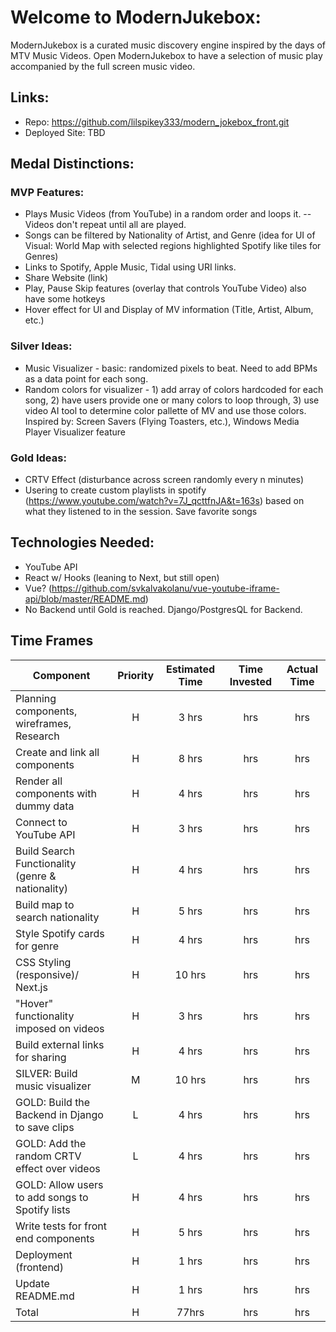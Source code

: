 # Welcome to ModernJukebox:

ModernJukebox is a curated music discovery engine inspired by the days of MTV Music Videos. Open ModernJukebox to have a selection of music play accompanied by the full screen music video.

## Links:

- Repo: https://github.com/lilspikey333/modern_jokebox_front.git
- Deployed Site: TBD

## Medal Distinctions:

### MVP Features:

- Plays Music Videos (from YouTube) in a random order and loops it. -- Videos don't repeat until all are played.
- Songs can be filtered by Nationality of Artist, and Genre (idea for UI of Visual: World Map with selected regions highlighted Spotify like tiles for Genres)
- Links to Spotify, Apple Music, Tidal using URI links.
- Share Website (link)
- Play, Pause Skip features (overlay that controls YouTube Video) also have some hotkeys
- Hover effect for UI and Display of MV information (Title, Artist, Album, etc.)

### Silver Ideas:

- Music Visualizer - basic: randomized pixels to beat. Need to add BPMs as a data point for each song.
- Random colors for visualizer - 1) add array of colors hardcoded for each song, 2) have users provide one or many colors to loop through, 3) use video AI tool to determine color pallette of MV and use those colors.
  Inspired by: Screen Savers (Flying Toasters, etc.), Windows Media Player Visualizer feature

### Gold Ideas:

- CRTV Effect (disturbance across screen randomly every n minutes)
- Usering to create custom playlists in spotify (https://www.youtube.com/watch?v=7J_qcttfnJA&t=163s) based on what they listened to in the session. Save favorite songs

## Technologies Needed:

- YouTube API
- React w/ Hooks (leaning to Next, but still open)
- Vue? (https://github.com/svkalvakolanu/vue-youtube-iframe-api/blob/master/README.md)
- No Backend until Gold is reached. Django/PostgresQL for Backend.

## Time Frames

| Component                                        | Priority | Estimated Time | Time Invested | Actual Time |
| ------------------------------------------------ | :------: | :------------: | :-----------: | :---------: |
| Planning components, wireframes, Research        |    H     |     3 hrs      |      hrs      |     hrs     |
| Create and link all components                   |    H     |     8 hrs      |      hrs      |     hrs     |
| Render all components with dummy data            |    H     |     4 hrs      |      hrs      |     hrs     |
| Connect to YouTube API                           |    H     |     3 hrs      |      hrs      |     hrs     |
| Build Search Functionality (genre & nationality) |    H     |     4 hrs      |      hrs      |     hrs     |
| Build map to search nationality                  |    H     |     5 hrs      |      hrs      |     hrs     |
| Style Spotify cards for genre                    |    H     |     4 hrs      |      hrs      |     hrs     |
| CSS Styling (responsive)/ Next.js                |    H     |     10 hrs     |      hrs      |     hrs     |
| "Hover" functionality imposed on videos          |    H     |     3 hrs      |      hrs      |     hrs     |
| Build external links for sharing                 |    H     |     4 hrs      |      hrs      |     hrs     |
| SILVER: Build music visualizer                   |    M     |     10 hrs     |      hrs      |     hrs     |
| GOLD: Build the Backend in Django to save clips  |    L     |     4 hrs      |      hrs      |     hrs     |
| GOLD: Add the random CRTV effect over videos     |    L     |     4 hrs      |      hrs      |     hrs     |
| GOLD: Allow users to add songs to Spotify lists  |    H     |     4 hrs      |      hrs      |     hrs     |
| Write tests for front end components             |    H     |     5 hrs      |      hrs      |     hrs     |
| Deployment (frontend)                            |    H     |     1 hrs      |      hrs      |     hrs     |
| Update README.md                                 |    H     |     1 hrs      |      hrs      |     hrs     |
| Total                                            |    H     |     77hrs      |      hrs      |     hrs     |
